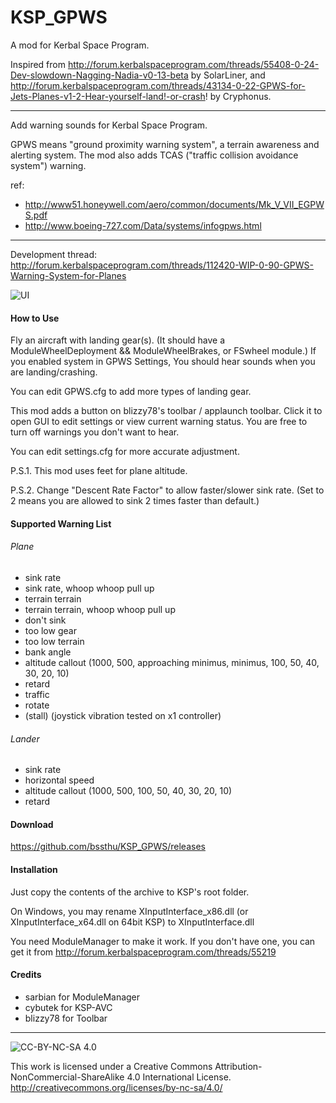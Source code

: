 # KSP_GPWS
A mod for Kerbal Space Program.

Inspired from 
http://forum.kerbalspaceprogram.com/threads/55408-0-24-Dev-slowdown-Nagging-Nadia-v0-13-beta by SolarLiner, 
and http://forum.kerbalspaceprogram.com/threads/43134-0-22-GPWS-for-Jets-Planes-v1-2-Hear-yourself-land!-or-crash!
by Cryphonus.

------

Add warning sounds for Kerbal Space Program.

GPWS means "ground proximity warning system", a terrain awareness and alerting system.
The mod also adds TCAS ("traffic collision avoidance system") warning.

ref:
- http://www51.honeywell.com/aero/common/documents/Mk_V_VII_EGPWS.pdf
- http://www.boeing-727.com/Data/systems/infogpws.html

------

Development thread: http://forum.kerbalspaceprogram.com/threads/112420-WIP-0-90-GPWS-Warning-System-for-Planes

![UI](http://i.imgur.com/t980Na2.png)

#### How to Use

Fly an aircraft with landing gear(s).
(It should have a ModuleWheelDeployment && ModuleWheelBrakes, or FSwheel module.)
If you enabled system in GPWS Settings,
You should hear sounds when you are landing/crashing.

You can edit GPWS.cfg to add more types of landing gear.

This mod adds a button on blizzy78's toolbar / applaunch toolbar.
Click it to open GUI to edit settings or view current warning status.
You are free to turn off warnings you don't want to hear.

You can edit settings.cfg for more accurate adjustment.

P.S.1. This mod uses feet for plane altitude.

P.S.2. Change "Descent Rate Factor" to allow faster/slower sink rate. (Set to 2 means you are allowed to sink 2 times faster than default.)

#### Supported Warning List

###### Plane
- sink rate
- sink rate, whoop whoop pull up
- terrain terrain
- terrain terrain, whoop whoop pull up
- don't sink
- too low gear
- too low terrain
- bank angle
- altitude callout (1000, 500, approaching minimus, minimus, 100, 50, 40, 30, 20, 10)
- retard
- traffic
- rotate
- (stall) (joystick vibration tested on x1 controller)

###### Lander
- sink rate
- horizontal speed
- altitude callout (1000, 500, 100, 50, 40, 30, 20, 10)
- retard

#### Download

https://github.com/bssthu/KSP_GPWS/releases

#### Installation

Just copy the contents of the archive to KSP's root folder.

On Windows, you may rename XInputInterface_x86.dll (or XInputInterface_x64.dll on 64bit KSP) 
to XInputInterface.dll

You need ModuleManager to make it work.
If you don't have one, you can get it from
http://forum.kerbalspaceprogram.com/threads/55219

#### Credits

- sarbian for ModuleManager
- cybutek for KSP-AVC
- blizzy78 for Toolbar

------

![CC-BY-NC-SA 4.0](https://i.creativecommons.org/l/by-nc-sa/4.0/88x31.png)

This work is licensed under a Creative Commons Attribution-NonCommercial-ShareAlike 4.0 International License.
http://creativecommons.org/licenses/by-nc-sa/4.0/
